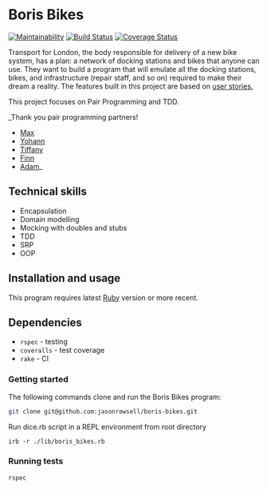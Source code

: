 # Boris Bikes

[![Maintainability](https://api.codeclimate.com/v1/badges/bfc95e944d4598212797/maintainability)](https://codeclimate.com/github/jasonrowsell/boris-bikes/maintainability) [![Build Status](https://travis-ci.com/jasonrowsell/boris-bikes.svg?branch=main)](https://travis-ci.com/jasonrowsell/boris-bikes) [![Coverage Status](https://coveralls.io/repos/github/jasonrowsell/boris-bikes/badge.svg?branch=main)](https://coveralls.io/github/jasonrowsell/boris-bikes?branch=main)

Transport for London, the body responsible for delivery of a new bike system, has a plan: a network of docking stations and bikes that anyone can use. They want to build a program that will emulate all the docking stations, bikes, and infrastructure (repair staff, and so on) required to make their dream a reality. The features built in this project are based on [user stories.](user_stories.md)

This project focuses on Pair Programming and TDD.

\_Thank you pair programming partners!

- [Max](https://github.com/MJCXII)
- [Yohann](https://github.com/YohannTisserand)
- [Tiffany](https://github.com/tiffanyvallo)
- [Finn](https://github.com/fwill22)
- [Adam](https://github.com/ajmccor)\_

## Technical skills

- Encapsulation
- Domain modelling
- Mocking with doubles and stubs
- TDD
- SRP
- OOP

## Installation and usage

This program requires latest [Ruby](https://www.ruby-lang.org/en/downloads/) version or more recent.

## Dependencies

- `rspec` - testing
- `coveralls` - test coverage
- `rake` - CI

### Getting started

The following commands clone and run the Boris Bikes program:

```sh
git clone git@github.com:jasonrowsell/boris-bikes.git
```

Run dice.rb script in a REPL environment from root directory

```shell
irb -r ./lib/boris_bikes.rb
```

### Running tests

```sh
rspec
```
